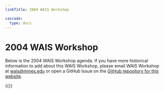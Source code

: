 ```yaml
---
linkTitle: 2004 WAIS Workshop

cascade:
  type: docs
---
```

# 2004 WAIS Workshop

Below is the 2004 WAIS Workshop agenda. If you have more historical information to add about this WAIS Workshop, please email WAIS Workshop at [wais@mines.edu](mailto:wais@mines.edu) or open a GitHub Issue on the [GitHub repository for this website](https://github.com/waisworkshop/waisworkshop.github.io). 

<div class="hx:mt-6">
{{<pdf "/agendas/wais2004agenda.pdf">}}
</div>


